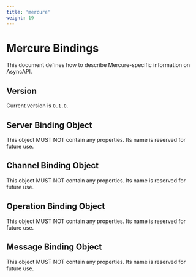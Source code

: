 ```yaml
---
title: 'mercure'
weight: 19
---
```


# Mercure Bindings

This document defines how to describe Mercure-specific information on AsyncAPI.

<a name="version"></a>

## Version

Current version is `0.1.0`.




<a name="server"></a>

## Server Binding Object

This object MUST NOT contain any properties. Its name is reserved for future use.




<a name="channel"></a>

## Channel Binding Object

This object MUST NOT contain any properties. Its name is reserved for future use.




<a name="operation"></a>

## Operation Binding Object

This object MUST NOT contain any properties. Its name is reserved for future use.




<a name="message"></a>

## Message Binding Object

This object MUST NOT contain any properties. Its name is reserved for future use.

